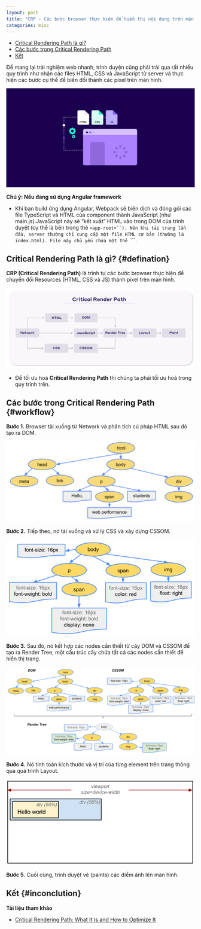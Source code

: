 ```yaml
---
layout: post
title: "CRP - Các bước browser thực hiện để hiển thị nội dung trên màn hình "
categories: misc
---
```


- [Critical Rendering Path là gì?](#defination)
- [Các bước trong Critical Rendering Path](#workflow)
- [Kết](#inconclution)

Để mang lại trải nghiệm web nhanh, trình duyện cũng phải trải qua rất nhiều quy trình như nhận các files HTML, CSS và JavaScript từ server và thực hiện các bước cụ thể để biến đổi thành các pixel trên màn hình.

![](https://raw.githubusercontent.com/datnd35/datnd35.github.io/refs/heads/master/assets/images/crp/background.webp)

**Chú ý: Nếu đang sử dụng Angular framework**

- Khi bạn build ứng dụng Angular, Webpack sẽ biên dịch và đóng gói các file TypeScript và HTML của component thành JavaScript (như main.js).JavaScript này sẽ “kết xuất” HTML vào trong DOM của trình duyệt (cụ thể là bên trong thẻ ` <app-root>``). Nên khi tải trang lần đầu, server thường chỉ cung cấp một file HTML cơ bản (thường là index.html). File này chủ yếu chứa một thẻ  `<app-root>```.

## Critical Rendering Path là gì? {#defination}

**CRP (Critical Rendering Path)** là trình tự các bước browser thực hiện để chuyển đổi Resources (HTML, CSS và JS) thành pixel trên màn hình.

![](https://raw.githubusercontent.com/datnd35/datnd35.github.io/refs/heads/master/assets/images/crp/workfollow-render.png)

- Để tối ưu hoá **Critical Rendering Path** thì chúng ta phải tối ưu hoá trong quy trình trên.

## Các bước trong Critical Rendering Path {#workflow}

**Bước 1.** Browser tải xuống từ Network và phân tích cú pháp HTML sau đó tạo ra DOM.

![](https://raw.githubusercontent.com/datnd35/datnd35.github.io/refs/heads/master/assets/images/crp/html-to-dom.png)

**Bước 2.** Tiếp theo, nó tải xuống và xử lý CSS và xây dựng CSSOM.

![](https://raw.githubusercontent.com/datnd35/datnd35.github.io/refs/heads/master/assets/images/crp/css-to-cssdom.png)

**Bước 3.** Sau đó, nó kết hợp các nodes cần thiết từ cây DOM và CSSOM để tạo ra Render Tree, một cấu trúc cây chứa tất cả các nodes cần thiết để hiển thị trang.

![](https://raw.githubusercontent.com/datnd35/datnd35.github.io/refs/heads/master/assets/images/crp/render-tree.png)

**Bước 4.** Nó tính toán kích thước và vị trí của từng element trên trang thông qua quá trình Layout.

![](https://raw.githubusercontent.com/datnd35/datnd35.github.io/refs/heads/master/assets/images/crp/layout.png)

**Bước 5.** Cuối cùng, trình duyệt vẽ (paints) các điểm ảnh lên màn hình.

## Kết {#inconclution}

**Tài liệu tham khảo**

- [Critical Rendering Path: What It Is and How to Optimize It]()

